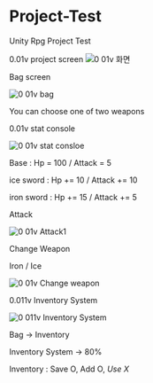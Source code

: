 # Project-Test
Unity Rpg Project Test

0.01v project screen
![0 01v 화면](https://user-images.githubusercontent.com/92620792/159121944-0f72aefe-56e4-496d-a1af-0d86c265d559.png)

Bag screen

![0 01v bag](https://user-images.githubusercontent.com/92620792/159122070-097a16b3-e076-4380-a231-c937e4484a38.png)

You can choose one of two weapons


0.01v stat console

![0 01v stat consloe](https://user-images.githubusercontent.com/92620792/159122164-79a159f0-5ef2-44cc-8c45-e04e0cba0873.png)

Base : Hp = 100 / Attack = 5

ice sword : Hp += 10 / Attack += 10

iron sword : Hp += 15 / Attack += 5

Attack

![0 01v Attack1](https://user-images.githubusercontent.com/92620792/159122749-b0062ab9-e69b-43d8-a926-e3484bc20f6b.gif)

Change Weapon

Iron / Ice

![0 01v Change weapon](https://user-images.githubusercontent.com/92620792/159122831-87065f34-df13-419a-b000-534329165985.gif)


0.011v Inventory System

![0 011v Inventory System](https://user-images.githubusercontent.com/92620792/159269430-301e2cd9-317f-4dc6-94cc-8bf62484a61a.gif)

Bag -> Inventory

Inventory System -> 80%

Inventory : Save O, Add O, *Use X*
